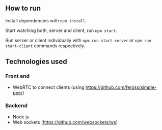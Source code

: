 ## How to run
Install dependencies with `npm install`.

Start watching both, server and client, run `npm start`.

Run server or client individually with `npm run start-server` or `npm run start-client` commands respectively.

## Technologies used

### Front end
- WebRTC to connect clients (using https://github.com/feross/simple-peer)

### Backend
- Node js
- Web sockets (https://github.com/websockets/ws)
